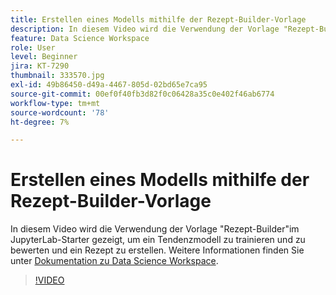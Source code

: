 ```yaml
---
title: Erstellen eines Modells mithilfe der Rezept-Builder-Vorlage
description: In diesem Video wird die Verwendung der Vorlage "Rezept-Builder"im JupyterLab-Starter gezeigt, um ein Tendenzmodell zu trainieren und zu bewerten und ein Rezept zu erstellen.
feature: Data Science Workspace
role: User
level: Beginner
jira: KT-7290
thumbnail: 333570.jpg
exl-id: 49b86450-d49a-4467-805d-02bd65e7ca95
source-git-commit: 00ef0f40fb3d82f0c06428a35c0e402f46ab6774
workflow-type: tm+mt
source-wordcount: '78'
ht-degree: 7%

---
```


# Erstellen eines Modells mithilfe der Rezept-Builder-Vorlage

In diesem Video wird die Verwendung der Vorlage &quot;Rezept-Builder&quot;im JupyterLab-Starter gezeigt, um ein Tendenzmodell zu trainieren und zu bewerten und ein Rezept zu erstellen. Weitere Informationen finden Sie unter [Dokumentation zu Data Science Workspace](https://experienceleague.adobe.com/docs/experience-platform/data-science-workspace/home.html?lang=de).

>[!VIDEO](https://video.tv.adobe.com/v/333570?learn=on)
